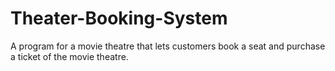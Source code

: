 # Theater-Booking-System
A program for a movie theatre that lets customers book a seat and purchase a ticket of the movie theatre.
